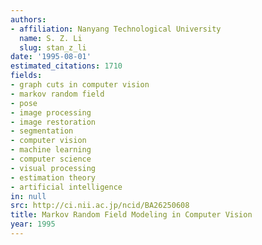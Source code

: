```yaml
---
authors:
- affiliation: Nanyang Technological University
  name: S. Z. Li
  slug: stan_z_li
date: '1995-08-01'
estimated_citations: 1710
fields:
- graph cuts in computer vision
- markov random field
- pose
- image processing
- image restoration
- segmentation
- computer vision
- machine learning
- computer science
- visual processing
- estimation theory
- artificial intelligence
in: null
src: http://ci.nii.ac.jp/ncid/BA26250608
title: Markov Random Field Modeling in Computer Vision
year: 1995
---
```

